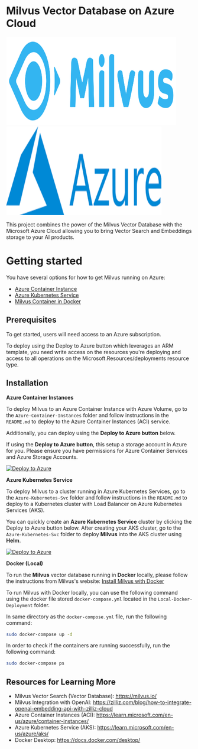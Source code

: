 # Milvus Vector Database on Azure Cloud

<img src="./img/milvus-horizontal-color.png" width="460" height="240" />
<img src="./img/Azure.png" width="420" height="240" >

This project combines the power of the Milvus Vector Database with the Microsoft Azure Cloud
allowing you to bring Vector Search and Embeddings storage to your AI products. 

# Getting started
You have several options for how to get Milvus running on Azure:
- [Azure Container Instance](Azure-Container-Instances/README.md)
- [Azure Kubernetes Service](Azure-Kubernetes-svc/README.md)
- [Milvus Container in Docker](Local-Docker-Deployment/README.md)

## Prerequisites

To get started, users will need access to an Azure subscription.

To deploy using the Deploy to Azure button which leverages an ARM template, you need write access on the resources you're deploying and access to all operations on the Microsoft.Resources/deployments resource type.

## Installation

**Azure Container Instances**

To deploy Milvus to an Azure Container Instance with Azure Volume, go to the `Azure-Container-Instances` folder and follow instructions in the `README.md` to deploy to the Azure Container Instances (ACI) service.

Additionally, you can deploy using the **Deploy to Azure button** below. 

If using the **Deploy to Azure button**, this setup a storage account in Azure for you. Please ensure you have permissions for Azure Container Services and Azure Storage Accounts.

[![Deploy to Azure](https://aka.ms/deploytoazurebutton)](https://portal.azure.com/#create/Microsoft.Template/uri/https%3A%2F%2Fraw.githubusercontent.com%2FAzure-Samples%2Fqdrant-azure%2Fmain%2FAzure-Container-Instances%2FARM-templates%2Fqdrant-deploy-aci-linkedstorage-params.json)

**Azure Kubernetes Service**

To deploy Milvus to a cluster running in Azure Kubernetes Services, go to the `Azure-Kubernetes-Svc` folder and follow instructions in the `README.md` to deploy to a Kubernetes cluster with Load Balancer on Azure Kubernetes Services (AKS). 

You can quickly create an **Azure Kubernetes Service** cluster by clicking the Deploy to Azure button below. After creating your AKS cluster, go to the `Azure-Kubernetes-Svc` folder to deploy **Milvus** into the AKS cluster using **Helm**.

[![Deploy to Azure](https://aka.ms/deploytoazurebutton)](https://portal.azure.com/#create/Microsoft.Template/uri/https%3A%2F%2Fraw.githubusercontent.com%2FAzure-Samples%2FMilvus-azure%2Fmain%2FAzure-Kubernetes-Svc%2Faks-arm-deploy.json)


**Docker (Local)**

To run the **Milvus** vector database running in **Docker** locally, please follow the instructions from Milvus's website: 
[Install Milvus with Docker](https://milvus.io/docs/install_standalone-docker.md)

To run Milvus with Docker locally, you can use the following command using the docker file stored `docker-compose.yml` located in the `Local-Docker-Deployment` folder. 

In same directory as the `docker-compose.yml` file, run the following command:
```bash
sudo docker-compose up -d
```
In order to check if the containers are running successfully, run the following command:
```bash
sudo docker-compose ps
```

## Resources for Learning More
- Milvus Vector Search (Vector Database): https://milvus.io/
- Milvus Integration with OpenAI: https://zilliz.com/blog/how-to-integrate-openai-embedding-api-with-zilliz-cloud 
- Azure Container Instances (ACI): https://learn.microsoft.com/en-us/azure/container-instances/
- Azure Kubernetes Service (AKS): https://learn.microsoft.com/en-us/azure/aks/
- Docker Desktop: https://docs.docker.com/desktop/ 
